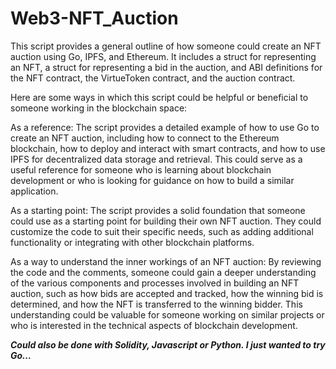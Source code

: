 # Web3-NFT_Auction

This script provides a general outline of how someone could create an NFT auction using Go, IPFS, and Ethereum. It includes a struct for representing an NFT, a struct for representing a bid in the auction, and ABI definitions for the NFT contract, the VirtueToken contract, and the auction contract.

Here are some ways in which this script could be helpful or beneficial to someone working in the blockchain space:

As a reference: The script provides a detailed example of how to use Go to create an NFT auction, including how to connect to the Ethereum blockchain, how to deploy and interact with smart contracts, and how to use IPFS for decentralized data storage and retrieval. This could serve as a useful reference for someone who is learning about blockchain development or who is looking for guidance on how to build a similar application.

As a starting point: The script provides a solid foundation that someone could use as a starting point for building their own NFT auction. They could customize the code to suit their specific needs, such as adding additional functionality or integrating with other blockchain platforms.

As a way to understand the inner workings of an NFT auction: By reviewing the code and the comments, someone could gain a deeper understanding of the various components and processes involved in building an NFT auction, such as how bids are accepted and tracked, how the winning bid is determined, and how the NFT is transferred to the winning bidder. This understanding could be valuable for someone working on similar projects or who is interested in the technical aspects of blockchain development.


***Could also be done with Solidity, Javascript or Python. I just wanted to try Go...***
